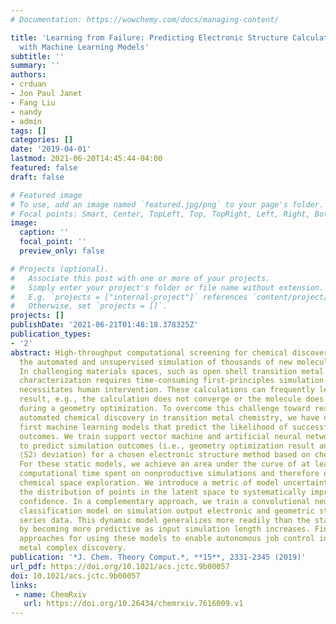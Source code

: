```yaml
---
# Documentation: https://wowchemy.com/docs/managing-content/

title: 'Learning from Failure: Predicting Electronic Structure Calculation Outcomes
  with Machine Learning Models'
subtitle: ''
summary: ''
authors:
- crduan
- Jon Paul Janet
- Fang Liu
- nandy
- admin
tags: []
categories: []
date: '2019-04-01'
lastmod: 2021-06-20T14:45:44-04:00
featured: false
draft: false

# Featured image
# To use, add an image named `featured.jpg/png` to your page's folder.
# Focal points: Smart, Center, TopLeft, Top, TopRight, Left, Right, BottomLeft, Bottom, BottomRight.
image:
  caption: ''
  focal_point: ''
  preview_only: false

# Projects (optional).
#   Associate this post with one or more of your projects.
#   Simply enter your project's folder or file name without extension.
#   E.g. `projects = ["internal-project"]` references `content/project/deep-learning/index.md`.
#   Otherwise, set `projects = []`.
projects: []
publishDate: '2021-06-21T01:48:18.378325Z'
publication_types:
- '2'
abstract: High-throughput computational screening for chemical discovery mandates
  the automated and unsupervised simulation of thousands of new molecules and materials.
  In challenging materials spaces, such as open shell transition metal chemistry,
  characterization requires time-consuming first-principles simulation that often
  necessitates human intervention. These calculations can frequently lead to a null
  result, e.g., the calculation does not converge or the molecule does not stay intact
  during a geometry optimization. To overcome this challenge toward realizing fully
  automated chemical discovery in transition metal chemistry, we have developed the
  first machine learning models that predict the likelihood of successful simulation
  outcomes. We train support vector machine and artificial neural network classifiers
  to predict simulation outcomes (i.e., geometry optimization result and degree of
  ⟨S2⟩ deviation) for a chosen electronic structure method based on chemical composition.
  For these static models, we achieve an area under the curve of at least 0.95, minimizing
  computational time spent on nonproductive simulations and therefore enabling efficient
  chemical space exploration. We introduce a metric of model uncertainty based on
  the distribution of points in the latent space to systematically improve model prediction
  confidence. In a complementary approach, we train a convolutional neural network
  classification model on simulation output electronic and geometric structure time
  series data. This dynamic model generalizes more readily than the static classifier
  by becoming more predictive as input simulation length increases. Finally, we describe
  approaches for using these models to enable autonomous job control in transition
  metal complex discovery.
publication: '*J. Chem. Theory Comput.*, **15**, 2331-2345 (2019)'
url_pdf: https://doi.org/10.1021/acs.jctc.9b00057
doi: 10.1021/acs.jctc.9b00057
links:
 - name: ChemRxiv
   url: https://doi.org/10.26434/chemrxiv.7616009.v1
---
```

